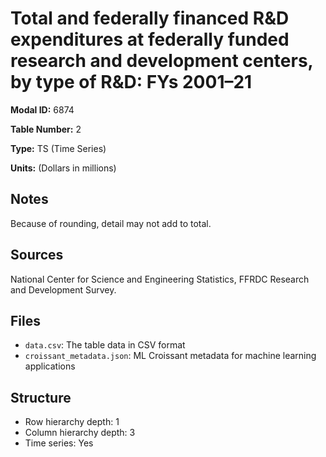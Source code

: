 # Total and federally financed R&D expenditures at federally funded research and development centers, by type of R&D: FYs 2001–21

**Modal ID:** 6874

**Table Number:** 2

**Type:** TS (Time Series)

**Units:** (Dollars in millions)

## Notes

Because of rounding, detail may not add to total.

## Sources

National Center for Science and Engineering Statistics, FFRDC Research and Development Survey.

## Files

- `data.csv`: The table data in CSV format
- `croissant_metadata.json`: ML Croissant metadata for machine learning applications

## Structure

- Row hierarchy depth: 1
- Column hierarchy depth: 3
- Time series: Yes
